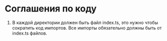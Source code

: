 # Соглашения по коду

1. В каждой директории должен быть файл index.ts, это нужно чтобы сократить код импортов.
Все импорты обязательно должны быть от index.ts файлов.
